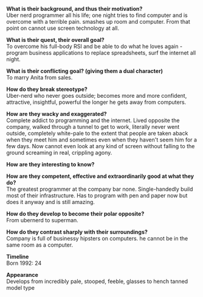 **What is their background, and thus their motivation?**  
Uber nerd programmer all his life; one night tries to find computer and is overcome with a terrible pain. smashes up room and computer. From that point on cannot use screen technology at all.

**What is their quest, their overall goal?**  
To overcome his full-body RSI and be able to do what he loves again - program business applications to replace spreadsheets, surf the internet all night.

**What is their conflicting goal? (giving them a dual character)**  
To marry Anita from sales.

**How do they break stereotype?**  
Uber-nerd who never goes outside; becomes more and more confident, attractive, insightful, powerful the longer he gets away from computers.

**How are they wacky and exaggerated?**  
Complete addict to programming and the internet. Lived opposite the company, walked through a tunnel to get to work, literally never went outside, completely white-pale to the extent that people are taken aback when they meet him and sometimes even when they haven't seem him for a few days. 
Now cannot even look at any kind of screen without falling to the ground screaming in real, crippling agony.

**How are they interesting to know?**  

**How are they competent, effective and extraordinarily good at what they do?**  
The greatest programmer at the company bar none. Single-handedly build most of their infrastructure. Has to program with pen and paper now but does it anyway and is still amazing.

**How do they develop to become their polar opposite?**  
From ubernerd to superman.

**How do they contrast sharply with their surroundings?**    
Company is full of businessy hipsters on computers. he cannot be in the same room as a computer. 

**Timeline**  
Born 1992: 24

**Appearance**  
Develops from incredibly pale, stooped, feeble, glasses to hench tanned model type
